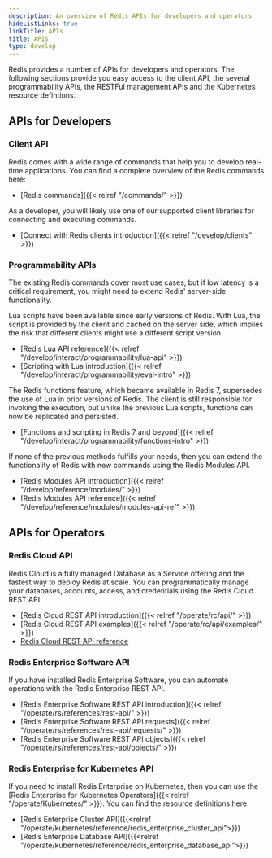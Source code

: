 ```yaml
---
description: An overview of Redis APIs for developers and operators
hideListLinks: true
linkTitle: APIs
title: APIs
type: develop
---
```


Redis provides a number of APIs for developers and operators. The following sections provide you easy access to the client API, the several programmability APIs, the RESTFul management APIs and the Kubernetes resource defintions.

## APIs for Developers

### Client API

Redis comes with a wide range of commands that help you to develop real-time applications. You can find a complete overview of the Redis commands here:

- [Redis commands]({{< relref "/commands/" >}})

As a developer, you will likely use one of our supported client libraries for connecting and executing commands.

- [Connect with Redis clients introduction]({{< relref "/develop/clients" >}})

### Programmability APIs

The existing Redis commands cover most use cases, but if low latency is a critical requirement, you might need to extend Redis' server-side functionality.

Lua scripts have been available since early versions of Redis. With Lua, the script is provided by the client and cached on the server side, which implies the risk that different clients might use a different script version.

- [Redis Lua API reference]({{< relref "/develop/interact/programmability/lua-api" >}})
- [Scripting with Lua introduction]({{< relref "/develop/interact/programmability/eval-intro" >}})

The Redis functions feature, which became available in Redis 7, supersedes the use of Lua in prior versions of Redis. The client is still responsible for invoking the execution, but unlike the previous Lua scripts, functions can now be replicated and persisted.

- [Functions and scripting in Redis 7 and beyond]({{< relref "/develop/interact/programmability/functions-intro" >}})

If none of the previous methods fulfills your needs, then you can extend the functionality of Redis with new commands using the Redis Modules API. 

- [Redis Modules API introduction]({{< relref "/develop/reference/modules/" >}})
- [Redis Modules API reference]({{< relref "/develop/reference/modules/modules-api-ref" >}})

## APIs for Operators

### Redis Cloud API
Redis Cloud is a fully managed Database as a Service offering and the fastest way to deploy Redis at scale. You can programmatically manage your databases, accounts, access, and credentials using the Redis Cloud REST API.

- [Redis Cloud REST API introduction]({{< relref "/operate/rc/api/" >}})
- [Redis Cloud REST API examples]({{< relref "/operate/rc/api/examples/" >}})
- [Redis Cloud REST API reference](https://api.redislabs.com/v1/swagger-ui.html)


### Redis Enterprise Software API
If you have installed Redis Enterprise Software, you can automate operations with the Redis Enterprise REST API.

- [Redis Enterprise Software REST API introduction]({{< relref "/operate/rs/references/rest-api/" >}})
- [Redis Enterprise Software REST API requests]({{< relref "/operate/rs/references/rest-api/requests/" >}})
- [Redis Enterprise Software REST API objects]({{< relref "/operate/rs/references/rest-api/objects/" >}})


### Redis Enterprise for Kubernetes API

If you need to install Redis Enterprise on Kubernetes, then you can use the [Redis Enterprise for Kubernetes Operators]({{< relref "/operate/Kubernetes/" >}}). You can find the resource definitions here:

- [Redis Enterprise Cluster API]({{<relref "/operate/kubernetes/reference/redis_enterprise_cluster_api">}})
- [Redis Enterprise Database API]({{<relref "/operate/kubernetes/reference/redis_enterprise_database_api">}})
